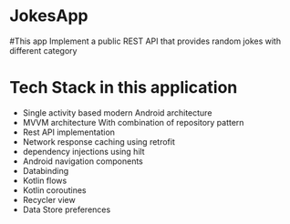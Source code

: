# JokesApp 

#This app Implement a public REST API that provides random jokes with different category  

# Tech Stack in this application
* Single activity based modern Android architecture
* MVVM architecture With combination of repository pattern
* Rest API implementation
* Network response caching using retrofit
* dependency injections using hilt
* Android navigation components
* Databinding
* Kotlin flows
* Kotlin coroutines
* Recycler view
* Data Store preferences 
